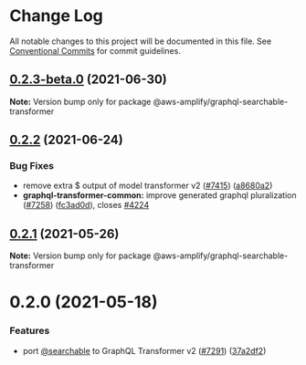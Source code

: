 # Change Log

All notable changes to this project will be documented in this file.
See [Conventional Commits](https://conventionalcommits.org) for commit guidelines.

## [0.2.3-beta.0](https://github.com/aws-amplify/amplify-cli/compare/@aws-amplify/graphql-searchable-transformer@0.2.2...@aws-amplify/graphql-searchable-transformer@0.2.3-beta.0) (2021-06-30)

**Note:** Version bump only for package @aws-amplify/graphql-searchable-transformer





## [0.2.2](https://github.com/aws-amplify/amplify-cli/compare/@aws-amplify/graphql-searchable-transformer@0.2.1...@aws-amplify/graphql-searchable-transformer@0.2.2) (2021-06-24)


### Bug Fixes

* remove extra $ output of model transformer v2 ([#7415](https://github.com/aws-amplify/amplify-cli/issues/7415)) ([a8680a2](https://github.com/aws-amplify/amplify-cli/commit/a8680a2c94d86b6b3fb29cf9b7e04ba8680b907b))
* **graphql-transformer-common:** improve generated graphql pluralization ([#7258](https://github.com/aws-amplify/amplify-cli/issues/7258)) ([fc3ad0d](https://github.com/aws-amplify/amplify-cli/commit/fc3ad0dd5a12a7912c59ae12024f593b4cdf7f2d)), closes [#4224](https://github.com/aws-amplify/amplify-cli/issues/4224)





## [0.2.1](https://github.com/aws-amplify/amplify-cli/compare/@aws-amplify/graphql-searchable-transformer@0.2.0...@aws-amplify/graphql-searchable-transformer@0.2.1) (2021-05-26)

**Note:** Version bump only for package @aws-amplify/graphql-searchable-transformer





# 0.2.0 (2021-05-18)


### Features

* port [@searchable](https://github.com/searchable) to GraphQL Transformer v2 ([#7291](https://github.com/aws-amplify/amplify-cli/issues/7291)) ([37a2df2](https://github.com/aws-amplify/amplify-cli/commit/37a2df2365fe4bf0eddf285a159221e34f695fe2))
